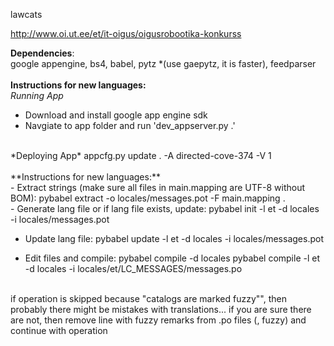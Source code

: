 lawcats

http://www.oi.ut.ee/et/it-oigus/oigusrobootika-konkurss


**Dependencies**:<br/>
google appengine,
bs4,
babel,
pytz  *(use gaepytz, it is faster),
feedparser
<br/><br/>
**Instructions for new languages:**<br/>
*Running App*
- Download and install google app engine sdk
- Navgiate to app folder and run 'dev_appserver.py .'
<br/>
*Deploying App*
appcfg.py update . -A directed-cove-374 -V 1
<br/><br/>
**Instructions for new languages:**<br/>
- Extract strings (make sure all files in main.mapping are UTF-8 without BOM):
pybabel extract -o locales/messages.pot -F main.mapping .
<br/>
- Generate lang file or if lang file exists, update:
pybabel init -l et -d locales -i locales/messages.pot

- Update lang file:
pybabel update -l et -d locales -i locales/messages.pot

- Edit files and compile:
pybabel compile -d locales
pybabel compile -l et -d locales -i locales/et/LC_MESSAGES/messages.po
<br/>
if operation is skipped because "catalogs are marked fuzzy"", then probably there might be mistakes with translations... if you are sure there are not, then remove line with fuzzy remarks from .po files (, fuzzy) and continue with operation